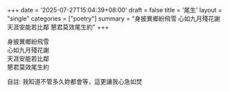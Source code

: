 +++
date = '2025-07-27T15:04:39+08:00'
draft = false
title = '尾生'
layout = "single" 
categories = ["poetry"]
summary = "身披異鄉紛飛雪 心如九月殘花謝 天涯安能若比鄰 懇君莫效尾生約"
+++

身披異鄉紛飛雪  
心如九月殘花謝  
天涯安能若比鄰  
懇君莫效尾生約  

自註:
我知道不管多久妳都會等，這更讓我心急如焚
